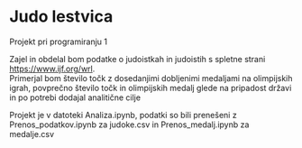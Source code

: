 # Judo lestvica

Projekt pri programiranju 1

Zajel in obdelal bom podatke o judoistkah in judoistih s spletne strani https://www.ijf.org/wrl.
<br />Primerjal bom število točk z dosedanjimi dobljenimi medaljami na olimpijskih igrah, povprečno število točk
in olimpijskih medalj glede na pripadost državi in po potrebi dodajal analitične cilje

Projekt je v datoteki Analiza.ipynb,
podatki so bili prenešeni z Prenos_podatkov.ipynb za judoke.csv in Prenos_medalj.ipynb za medalje.csv

